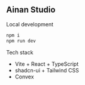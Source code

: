 ## Ainan Studio

Local development

```sh
npm i
npm run dev
```

Tech stack
- Vite + React + TypeScript
- shadcn-ui + Tailwind CSS
- Convex
